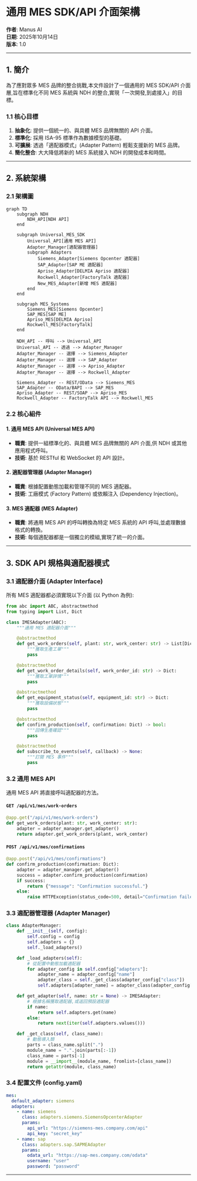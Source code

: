 

# 通用 MES SDK/API 介面架構

**作者**: Manus AI  
**日期**: 2025年10月14日  
**版本**: 1.0

---

## 1. 簡介

為了應對眾多 MES 品牌的整合挑戰,本文件設計了一個通用的 MES SDK/API 介面層,旨在標準化不同 MES 系統與 NDH 的整合,實現「一次開發,到處接入」的目標。

### 1.1 核心目標

1. **抽象化**: 提供一個統一的、與具體 MES 品牌無關的 API 介面。
2. **標準化**: 採用 ISA-95 標準作為數據模型的基礎。
3. **可擴展**: 透過「適配器模式」(Adapter Pattern) 輕鬆支援新的 MES 品牌。
4. **簡化整合**: 大大降低將新的 MES 系統接入 NDH 的開發成本和時間。

---

## 2. 系統架構

### 2.1 架構圖

```mermaid
graph TD
    subgraph NDH
        NDH_API[NDH API]
    end

    subgraph Universal_MES_SDK
        Universal_API[通用 MES API]
        Adapter_Manager[適配器管理器]
        subgraph Adapters
            Siemens_Adapter[Siemens Opcenter 適配器]
            SAP_Adapter[SAP ME 適配器]
            Apriso_Adapter[DELMIA Apriso 適配器]
            Rockwell_Adapter[FactoryTalk 適配器]
            New_MES_Adapter[新增 MES 適配器]
        end
    end

    subgraph MES_Systems
        Siemens_MES[Siemens Opcenter]
        SAP_MES[SAP ME]
        Apriso_MES[DELMIA Apriso]
        Rockwell_MES[FactoryTalk]
    end

    NDH_API -- 呼叫 --> Universal_API
    Universal_API -- 透過 --> Adapter_Manager
    Adapter_Manager -- 選擇 --> Siemens_Adapter
    Adapter_Manager -- 選擇 --> SAP_Adapter
    Adapter_Manager -- 選擇 --> Apriso_Adapter
    Adapter_Manager -- 選擇 --> Rockwell_Adapter

    Siemens_Adapter -- REST/OData --> Siemens_MES
    SAP_Adapter -- OData/BAPI --> SAP_MES
    Apriso_Adapter -- REST/SOAP --> Apriso_MES
    Rockwell_Adapter -- FactoryTalk API --> Rockwell_MES
```

### 2.2 核心組件

#### 1. 通用 MES API (Universal MES API)

- **職責**: 提供一組標準化的、與具體 MES 品牌無關的 API 介面,供 NDH 或其他應用程式呼叫。
- **技術**: 基於 RESTful 和 WebSocket 的 API 設計。

#### 2. 適配器管理器 (Adapter Manager)

- **職責**: 根據配置動態加載和管理不同的 MES 適配器。
- **技術**: 工廠模式 (Factory Pattern) 或依賴注入 (Dependency Injection)。

#### 3. MES 適配器 (MES Adapter)

- **職責**: 將通用 MES API 的呼叫轉換為特定 MES 系統的 API 呼叫,並處理數據格式的轉換。
- **技術**: 每個適配器都是一個獨立的模組,實現了統一的介面。

---



## 3. SDK API 規格與適配器模式

### 3.1 適配器介面 (Adapter Interface)

所有 MES 適配器都必須實現以下介面 (以 Python 為例):

```python
from abc import ABC, abstractmethod
from typing import List, Dict

class IMESAdapter(ABC):
    """通用 MES 適配器介面"""

    @abstractmethod
    def get_work_orders(self, plant: str, work_center: str) -> List[Dict]:
        """獲取生產工單"""
        pass

    @abstractmethod
    def get_work_order_details(self, work_order_id: str) -> Dict:
        """獲取工單詳情"""
        pass

    @abstractmethod
    def get_equipment_status(self, equipment_id: str) -> Dict:
        """獲取設備狀態"""
        pass

    @abstractmethod
    def confirm_production(self, confirmation: Dict) -> bool:
        """回傳生產確認"""
        pass

    @abstractmethod
    def subscribe_to_events(self, callback) -> None:
        """訂閱 MES 事件"""
        pass
```

### 3.2 通用 MES API

通用 MES API 將直接呼叫適配器的方法。

#### `GET /api/v1/mes/work-orders`

```python
@app.get("/api/v1/mes/work-orders")
def get_work_orders(plant: str, work_center: str):
    adapter = adapter_manager.get_adapter()
    return adapter.get_work_orders(plant, work_center)
```

#### `POST /api/v1/mes/confirmations`

```python
@app.post("/api/v1/mes/confirmations")
def confirm_production(confirmation: Dict):
    adapter = adapter_manager.get_adapter()
    success = adapter.confirm_production(confirmation)
    if success:
        return {"message": "Confirmation successful."}
    else:
        raise HTTPException(status_code=500, detail="Confirmation failed.")
```

### 3.3 適配器管理器 (Adapter Manager)

```python
class AdapterManager:
    def __init__(self, config):
        self.config = config
        self.adapters = {}
        self._load_adapters()

    def _load_adapters(self):
        # 從配置中動態加載適配器
        for adapter_config in self.config["adapters"]:
            adapter_name = adapter_config["name"]
            adapter_class = self._get_class(adapter_config["class"])
            self.adapters[adapter_name] = adapter_class(adapter_config["params"])

    def get_adapter(self, name: str = None) -> IMESAdapter:
        # 根據名稱獲取適配器,或返回預設適配器
        if name:
            return self.adapters.get(name)
        else:
            return next(iter(self.adapters.values()))

    def _get_class(self, class_name):
        # 動態導入類
        parts = class_name.split(".")
        module_name = ".".join(parts[:-1])
        class_name = parts[-1]
        module = __import__(module_name, fromlist=[class_name])
        return getattr(module, class_name)
```

### 3.4 配置文件 (config.yaml)

```yaml
mes:
  default_adapter: siemens
  adapters:
    - name: siemens
      class: adapters.siemens.SiemensOpcenterAdapter
      params:
        api_url: "https://siemens-mes.company.com/api"
        api_key: "secret_key"
    - name: sap
      class: adapters.sap.SAPMEAdapter
      params:
        odata_url: "https://sap-mes.company.com/odata"
        username: "user"
        password: "password"
```

---

